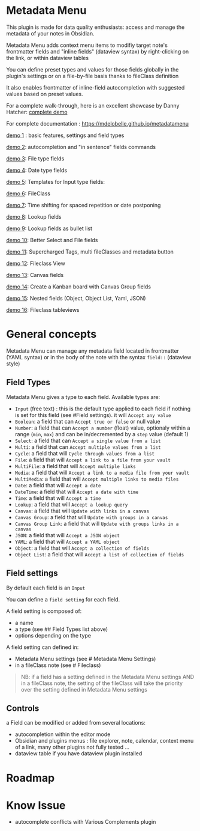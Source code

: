 # Metadata Menu
This plugin is made for data quality enthusiasts: access and manage the metadata of your notes in Obsidian.

Metadata Menu adds context menu items to modifiy target note's frontmatter fields and "inline fields" (dataview syntax) by right-clicking on the link, or within dataview tables

You can define preset types and values for those fields globally in the plugin's settings or on a file-by-file basis thanks to fileClass definition

It also enables frontmatter of inline-field autocompletion with suggested values based on preset values.

For a complete walk-through, here is an excellent showcase by Danny Hatcher: [complete demo](https://www.youtube.com/watch?v=qi4Uz7TZLOM)

For complete documentation : https://mdelobelle.github.io/metadatamenu

[demo 1](https://youtu.be/7bvIAkJf0OE) : basic features, settings and field types

[demo 2](https://youtu.be/gU-StGyDciY ): autocompletion and "in sentence" fields commands

[demo 3](https://youtu.be/sYudigxPEnY): File type fields

[demo 4](https://youtu.be/PrbYaVh7N7g): Date type fields

[demo 5](https://youtu.be/Mq2tbA0RVM8): Templates for Input type fields:

[demo 6](https://youtu.be/QxXSuh7HUZY): FileClass

[demo 7](https://youtu.be/6dEk9no269g): Time shifting for spaced repetition or date postponing

[demo 8](https://youtu.be/ad0nJf8TZP8): Lookup fields

[demo 9](https://youtu.be/zUcZWG7nWF4): Lookup fields as bullet list

[demo 10](https://youtu.be/vc55ivQuHuY): Better Select and File fields

[demo 11](https://youtu.be/I73uW8fqOZ8): Supercharged Tags, multi fileClasses and metadata button

[demo 12](https://youtu.be/3jukvV7OODg): Fileclass View

[demo 13](https://youtu.be/7oaau8ijVUA): Canvas fields

[demo 14](https://youtu.be/G47AYkmoKJs): Create a Kanban board with Canvas Group fields

[demo 15](https://youtu.be/EhEJSxTzzBg): Nested fields (Object, Object List, Yaml, JSON)

[demo 16](https://youtu.be/Q0fPp3C3EaA): Fileclass tableviews

# General concepts

Metadata Menu can manage any metadata field located in frontmatter (YAML syntax) or in the body of the note with the syntax `field::` (dataview style)

## Field Types
Metadata Menu gives a type to each field.
Available types are:
- `Input` (free text) : this is the default type applied to each field if nothing is set for this field (see #Field settings). it will `Accept any value`
- `Boolean`: a field that can `Accept true or false` or null value
- `Number`: a field that can `Accept a number` (float) value, optionaly within a range (`min`, `max`) and can be in/decremented by a `step` value (default 1) 
- `Select`: a field that can `Accept a single value from a list`
- `Multi`: a field that can `Accept multiple values from a list`
- `Cycle`: a field that will `Cycle through values from a list`
- `File`: a field that will `Accept a link to a file from your vault`
- `MultiFile`: a field that will `Accept multiple links`
- `Media`: a field that will `Accept a link to a media file from your vault`
- `MultiMedia`: a field that will `Accept multiple links to media files`
- `Date`: a field that will `Accept a date`
- `DateTime`: a field that will `Accept a date with time`
- `Time`: a field that will `Accept a time`
- `Lookup`: a field that will `Accept a lookup query`
- `Canvas`: a field that will `Update with links in a canvas`
- `Canvas Group`: a field that will `Update with groups in a canvas`
- `Canvas Group Link`: a field that will `Update with groups links in a canvas`
- `JSON`: a field that will `Accept a JSON object`
- `YAML`: a field that will `Accept a YAML object`
- `Object`: a field that will `Accept a collection of fields`
- `Object List`: a field that will `Accept a list of collection of fields`

## Field settings
By default each field is an `Input`

You can define a `field setting` for each field.

A field setting is composed of:
- a name
- a type (see ## Field Types list above)
- options depending on the type

A field setting can defined in:
- Metadata Menu settings (see # Metadata Menu Settings)
- in a fileClass note (see # Fileclass)

> NB: if a field has a setting defined in the Metadata Menu settings AND in a fileClass note, the setting of the fileClass will take the priority over the setting defined in Metadata Menu settings

## Controls
a Field can be modified or added from several locations:
- autocompletion within the editor mode
- Obsidian and plugins menus : file explorer, note, calendar, context menu of a link, many other plugins not fully tested ...
- dataview table if you have dataview plugin installed

# Roadmap

# Know Issue
- autocomplete conflicts with Various Complements plugin